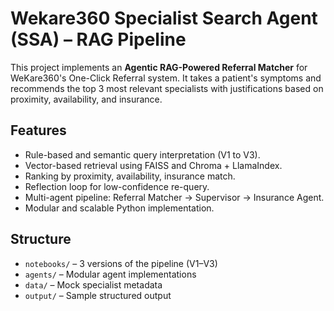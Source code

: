 # Wekare360 Specialist Search Agent (SSA) – RAG Pipeline

This project implements an **Agentic RAG-Powered Referral Matcher** for WeKare360's One-Click Referral system. It takes a patient's symptoms and recommends the top 3 most relevant specialists with justifications based on proximity, availability, and insurance.

## Features
- Rule-based and semantic query interpretation (V1 to V3).
- Vector-based retrieval using FAISS and Chroma + LlamaIndex.
- Ranking by proximity, availability, insurance match.
- Reflection loop for low-confidence re-query.
- Multi-agent pipeline: Referral Matcher → Supervisor → Insurance Agent.
- Modular and scalable Python implementation.

## Structure

- `notebooks/` – 3 versions of the pipeline (V1–V3)
- `agents/` – Modular agent implementations
- `data/` – Mock specialist metadata
- `output/` – Sample structured output
